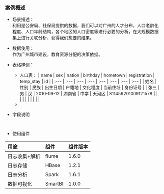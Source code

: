 ### 案例概述

* 场景描述：  
  利用是公安局、社保局提供的数据，我们可以对广州的人才分布，人口老龄化程度、人口年龄结构，各个地区的人口密度等进行必要的分析，在大规模数据集上进行关联分析，获得我们想要的结果。

* 数据使用：  
  作为广州城市建设，教育资源分配的决策依据。

* 表格样例：

  * 人口表：
  | name | sex | nation | birthday | hometown | registration | temp_stay | id |
    | :--- | :--- | :--- | :--- | :--- | :--- | :--- | :--- |
    | 姓名 | 性别 | 民族 | 出生日期 | 户籍地 | 文化程度 | 当前住址 | 身份证号 |
    | 张三 | 男 | 汉 | 2010-09-12 | 湖南省 | 中学 | 天河区 | 811459201009121578 |
    |  |  |  |  |  |  |  |  |
  * 

* 字段说明

  ```
    
  ```

* 使用组件

| 用途 | 组件 | 组件版本 |
| :--- | :--- | :--- |
| 日志收集+解析 | flume | 1.6.0 |
| 日志存储 | HBase | 1.2.1 |
| 日志分析 | Spark | 1.6.1 |
| 数据可视化 | SmartBI | 1.0.0 |



